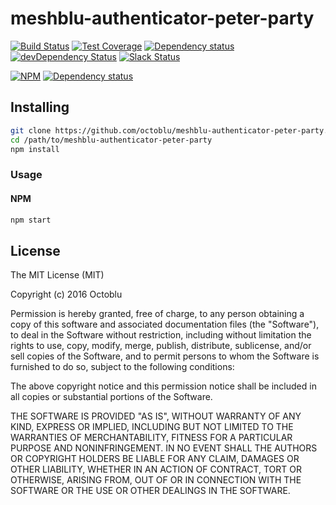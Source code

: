 # meshblu-authenticator-peter-party

[![Build Status](https://travis-ci.org/octoblu/meshblu-authenticator-peter-party.svg?branch=master)](https://travis-ci.org/octoblu/meshblu-authenticator-peter-party)
[![Test Coverage](https://codecov.io/gh/octoblu/meshblu-authenticator-peter-party/branch/master/graph/badge.svg)](https://codecov.io/gh/octoblu/meshblu-authenticator-peter-party)
[![Dependency status](http://img.shields.io/david/octoblu/meshblu-authenticator-peter-party.svg?style=flat)](https://david-dm.org/octoblu/meshblu-authenticator-peter-party)
[![devDependency Status](http://img.shields.io/david/dev/octoblu/meshblu-authenticator-peter-party.svg?style=flat)](https://david-dm.org/octoblu/meshblu-authenticator-peter-party#info=devDependencies)
[![Slack Status](http://community-slack.octoblu.com/badge.svg)](http://community-slack.octoblu.com)

[![NPM](https://nodei.co/npm/meshblu-authenticator-peter-party.svg?style=flat)](https://npmjs.org/package/meshblu-authenticator-peter-party)
[![Dependency status](http://img.shields.io/david/octoblu/meshblu-authenticator-peter-party.svg?style=flat)](https://david-dm.org/octoblu/meshblu-authenticator-peter-party)


## Installing

```bash
git clone https://github.com/octoblu/meshblu-authenticator-peter-party.git
cd /path/to/meshblu-authenticator-peter-party
npm install
```

### Usage

#### NPM

```javascript
npm start
```

## License

The MIT License (MIT)

Copyright (c) 2016 Octoblu

Permission is hereby granted, free of charge, to any person obtaining a copy
of this software and associated documentation files (the "Software"), to deal
in the Software without restriction, including without limitation the rights
to use, copy, modify, merge, publish, distribute, sublicense, and/or sell
copies of the Software, and to permit persons to whom the Software is
furnished to do so, subject to the following conditions:

The above copyright notice and this permission notice shall be included in all
copies or substantial portions of the Software.

THE SOFTWARE IS PROVIDED "AS IS", WITHOUT WARRANTY OF ANY KIND, EXPRESS OR
IMPLIED, INCLUDING BUT NOT LIMITED TO THE WARRANTIES OF MERCHANTABILITY,
FITNESS FOR A PARTICULAR PURPOSE AND NONINFRINGEMENT. IN NO EVENT SHALL THE
AUTHORS OR COPYRIGHT HOLDERS BE LIABLE FOR ANY CLAIM, DAMAGES OR OTHER
LIABILITY, WHETHER IN AN ACTION OF CONTRACT, TORT OR OTHERWISE, ARISING FROM,
OUT OF OR IN CONNECTION WITH THE SOFTWARE OR THE USE OR OTHER DEALINGS IN THE
SOFTWARE.
